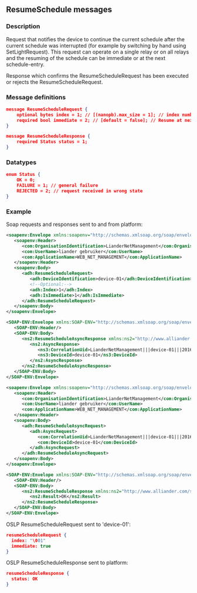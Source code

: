 ## ResumeSchedule messages

### Description

Request that notifies the device to continue the current schedule after the current schedule was interrupted (for example by switching by hand using SetLightRequest). This request can operate on a single relay or on all relays and the resuming of the schedule can be immediate or at the next schedule-entry.

Response which confirms the ResumeScheduleRequest has been executed or rejects the ResumeScheduleRequest.

### Message definitions

``` json
message ResumeScheduleRequest {
    optional bytes index = 1; // [(nanopb).max_size = 1]; // index number of connected light (DALI), none means all connected lights.
    required bool immediate = 2; // [default = false]; // Resume at next schedule item or direct
}

message ResumeScheduleResponse {
    required Status status = 1;
}
```

### Datatypes

``` json
enum Status {
    OK = 0;
    FAILURE = 1; // general failure
    REJECTED = 2; // request received in wrong state
}
```

### Example

Soap requests and responses sent to and from platform:
``` xml
<soapenv:Envelope xmlns:soapenv="http://schemas.xmlsoap.org/soap/envelope/" xmlns:com="http://www.alliander.com/schemas/osgp/publiclighting/2014/10" xmlns:adh="http://www.alliander.com/schemas/osgp/publiclighting/adhocmanagement/2014/10">
   <soapenv:Header>
      <com:OrganisationIdentification>LianderNetManagement</com:OrganisationIdentification>
      <com:UserName>liander gebruiker</com:UserName>
      <com:ApplicationName>WEB_NET_MANAGEMENT</com:ApplicationName>
   </soapenv:Header>
   <soapenv:Body>
      <adh:ResumeScheduleRequest>
         <adh:DeviceIdentification>device-01</adh:DeviceIdentification>
         <!--Optional:-->
         <adh:Index>1</adh:Index>
         <adh:IsImmediate>1</adh:IsImmediate>
      </adh:ResumeScheduleRequest>
   </soapenv:Body>
</soapenv:Envelope>

<SOAP-ENV:Envelope xmlns:SOAP-ENV="http://schemas.xmlsoap.org/soap/envelope/">
   <SOAP-ENV:Header/>
   <SOAP-ENV:Body>
      <ns2:ResumeScheduleAsyncResponse xmlns:ns2="http://www.alliander.com/schemas/osgp/publiclighting/adhocmanagement/2014/10" xmlns:ns3="http://www.alliander.com/schemas/osgp/common/2014/10">
         <ns2:AsyncResponse>
            <ns3:CorrelationUid>LianderNetManagement|||device-01|||20160104152159539</ns3:CorrelationUid>
            <ns3:DeviceId>device-01</ns3:DeviceId>
         </ns2:AsyncResponse>
      </ns2:ResumeScheduleAsyncResponse>
   </SOAP-ENV:Body>
</SOAP-ENV:Envelope>

<soapenv:Envelope xmlns:soapenv="http://schemas.xmlsoap.org/soap/envelope/" xmlns:com="http://www.alliander.com/schemas/osgp/common/2014/10" xmlns:adh="http://www.alliander.com/schemas/osgp/publiclighting/adhocmanagement/2014/10">
   <soapenv:Header>
      <com:OrganisationIdentification>LianderNetManagement</com:OrganisationIdentification>
      <com:UserName>liander gebruiker</com:UserName>
      <com:ApplicationName>WEB_NET_MANAGEMENT</com:ApplicationName>
   </soapenv:Header>
   <soapenv:Body>
      <adh:ResumeScheduleAsyncRequest>
         <adh:AsyncRequest>
            <com:CorrelationUid>LianderNetManagement|||device-01|||20160104152159539</com:CorrelationUid>
            <com:DeviceId>device-01</com:DeviceId>
         </adh:AsyncRequest>
      </adh:ResumeScheduleAsyncRequest>
   </soapenv:Body>
</soapenv:Envelope>

<SOAP-ENV:Envelope xmlns:SOAP-ENV="http://schemas.xmlsoap.org/soap/envelope/">
   <SOAP-ENV:Header/>
   <SOAP-ENV:Body>
      <ns2:ResumeScheduleResponse xmlns:ns2="http://www.alliander.com/schemas/osgp/publiclighting/adhocmanagement/2014/10" xmlns:ns3="http://www.alliander.com/schemas/osgp/common/2014/10">
         <ns2:Result>OK</ns2:Result>
      </ns2:ResumeScheduleResponse>
   </SOAP-ENV:Body>
</SOAP-ENV:Envelope>
```

OSLP ResumeScheduleRequest sent to 'device-01':
``` json
resumeScheduleRequest {
  index: "\001"
  immediate: true
}
```

OSLP ResumeScheduleResponse sent to platform:
``` json
resumeScheduleResponse {
  status: OK
}
```